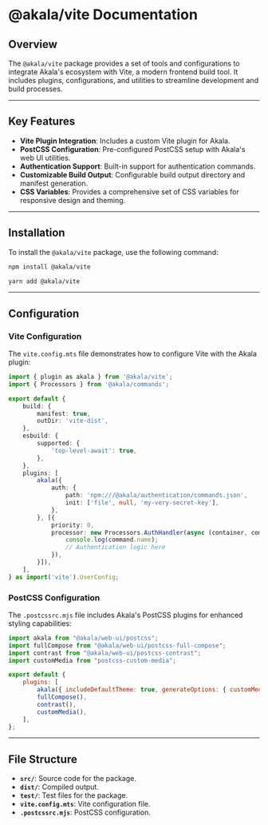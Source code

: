 # @akala/vite Documentation

## Overview

The `@akala/vite` package provides a set of tools and configurations to integrate Akala's ecosystem with Vite, a modern frontend build tool. It includes plugins, configurations, and utilities to streamline development and build processes.

---

## Key Features

- **Vite Plugin Integration**: Includes a custom Vite plugin for Akala.
- **PostCSS Configuration**: Pre-configured PostCSS setup with Akala's web UI utilities.
- **Authentication Support**: Built-in support for authentication commands.
- **Customizable Build Output**: Configurable build output directory and manifest generation.
- **CSS Variables**: Provides a comprehensive set of CSS variables for responsive design and theming.

---

## Installation

To install the `@akala/vite` package, use the following command:

```bash
npm install @akala/vite
```

```bash
yarn add @akala/vite
```

---

## Configuration

### Vite Configuration

The `vite.config.mts` file demonstrates how to configure Vite with the Akala plugin:

```typescript
import { plugin as akala } from '@akala/vite';
import { Processors } from '@akala/commands';

export default {
    build: {
        manifest: true,
        outDir: 'vite-dist',
    },
    esbuild: {
        supported: {
            'top-level-await': true,
        },
    },
    plugins: [
        akala({
            auth: {
                path: 'npm:///@akala/authentication/commands.json',
                init: ['file', null, 'my-very-secret-key'],
            },
        }, [{
            priority: 0,
            processor: new Processors.AuthHandler(async (container, command, params) => {
                console.log(command.name);
                // Authentication logic here
            }),
        }]),
    ],
} as import('vite').UserConfig;
```

### PostCSS Configuration

The `.postcssrc.mjs` file includes Akala's PostCSS plugins for enhanced styling capabilities:

```javascript
import akala from "@akala/web-ui/postcss";
import fullCompose from "@akala/web-ui/postcss-full-compose";
import contrast from "@akala/web-ui/postcss-contrast";
import customMedia from "postcss-custom-media";

export default {
    plugins: [
        akala({ includeDefaultTheme: true, generateOptions: { customMedia: true } }),
        fullCompose(),
        contrast(),
        customMedia(),
    ],
};
```

---

## File Structure

- **`src/`**: Source code for the package.
- **`dist/`**: Compiled output.
- **`test/`**: Test files for the package.
- **`vite.config.mts`**: Vite configuration file.
- **`.postcssrc.mjs`**: PostCSS configuration.
